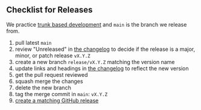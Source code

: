 ## Checklist for Releases

We practice [trunk based development](https://trunkbaseddevelopment.com) and
`main` is the branch we release from.

1. pull latest `main`
2. review "Unreleased" in [the changelog](./CHANGELOG.md) to decide if
   the release is a major, minor, or patch release `vX.Y.Z`
3. create a new branch `release/vX.Y.Z` matching the version name
4. update links and headings in [the changelog](./CHANGELOG.md) to reflect the new version
5. get the pull request reviewed
6. squash merge the changes
7. delete the new branch
8. tag the merge commit in `main`: `vX.Y.Z`
9. [create a matching GitHub release](https://github.com/SymplifyConversion/sst-sdk-php/releases/new)
